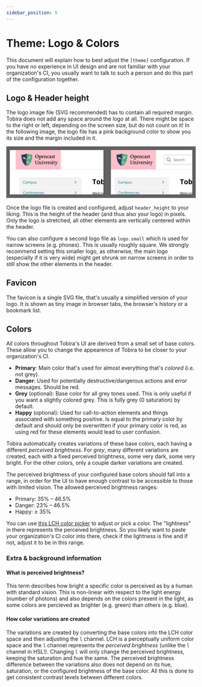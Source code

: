 ```yaml
---
sidebar_position: 5
---
```


# Theme: Logo & Colors

This document will explain how to best adjust the `[theme]` configuration.
If you have no experience in UI design and are not familiar with your organization's CI, you usually want to talk to such a person and do this part of the configuration together.


## Logo & Header height

The logo image file (SVG recommended) has to contain all required margin.
Tobira does not add any space around the logo at all.
There might be space to the right or left, depending on the screen size, but do not count on it!
In the following image, the logo file has a pink background color to show you its size and the margin included in it.

![](../img/logo-margin.png)

Once the logo file is created and configured, adjust `header_height` to your liking.
This is the height of the header (and thus also your logo) in pixels.
Only the logo is stretched, all other elements are vertically centered within the header.

You can also configure a second logo file as `logo.small` which is used for narrow screens (e.g. phones).
This is usually roughly square.
We strongly recommend setting this smaller logo, as otherwise, the main logo (especially if it is very wide) might get shrunk on narrow screens in order to still show the other elements in the header.


## Favicon

The favicon is a single SVG file, that's usually a simplified version of your logo.
It is shown as tiny image in browser tabs, the browser's history or a bookmark list.


## Colors

All colors throughout Tobira's UI are derived from a small set of base colors.
These allow you to change the appearence of Tobira to be closer to your organization's CI.

- **Primary**: Main color that's used for almost everything that's *colored* (i.e. not grey).
- **Danger**: Used for potentially destructive/dangerous actions and error messages. Should be red.
- **Grey** (optional): Base color for all grey tones used. This is only useful if you want a slightly colored grey. This is fully grey (0 saturation) by default.
- **Happy** (optional): Used for call-to-action elements and things associated with something positive. Is equal to the primary color by default and should only be overwritten if your primary color is red, as using red for these elements would lead to user confusion.

Tobira automatically creates variations of these base colors, each having a different *perceived brightness*.
For *grey*, many different variations are created, each with a fixed perceived brightness, some very dark, some very bright.
For the other colors, only a couple darker variations are created.

The perceived brightness of your configured base colors should fall into a range, in order for the UI to have enough contrast to be accessible to those with limited vision.
The allowed perceived brightness ranges:
- Primary: 35% – 46.5%
- Danger: 23% – 46.5%
- Happy: ≥ 35%

You can use [this LCH color picker](https://lch.oklch.com/) to adjust or pick a color.
The "lightness" in there represents the perceived brightness.
So you likely want to paste your organization's CI color into there, check if the lightness is fine and if not, adjust it to be in this range.



### Extra & background information

#### What is perceived brightness?

This term describes how bright a specific color is perceived as by a human with standard vision.
This is non-linear with respect to the light energy (number of photons) and also depends on the colors present in the light, as some colors are percieved as brighter (e.g. green) than others (e.g. blue).

#### How color variations are created

The variations are created by converting the base colors into the LCH color space and then adjusting the `l` channel.
LCH is a perceptually uniform color space and the `l` channel represents the *perceived brightness* (unlike the `l` channel in HSL!).
Changing `l` will only change the perceived brightness, keeping the saturation and hue the same.
The perceived brightness difference between the variations also does not depend on its hue, saturation, or the configured brightness of the base color.
All this is done to get consistent contrast levels between different colors.

